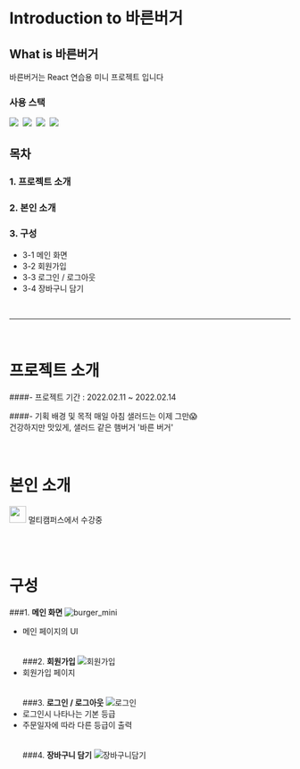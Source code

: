 # Introduction to 바른버거

## What is 바른버거
 
바른버거는 React 연습용 미니 프로젝트 입니다


### 사용 스택
 
<img src="https://img.shields.io/badge/react-61DAFB?style=for-the-badge&logo=react&logoColor=black">&nbsp;
<img src="https://img.shields.io/badge/javascript-F7DF1E?style=for-the-badge&logo=javascript&logoColor=black">&nbsp;
<img src="https://img.shields.io/badge/css-1572B6?style=for-the-badge&logo=css3&logoColor=white">&nbsp;
<img src="https://img.shields.io/badge/Spring-6DB33F?style=for-the-badge&logo=Spring&logoColor=white">



## 목차
### 1. 프로젝트 소개
### 2. 본인 소개
### 3. 구성
- 3-1 메인 화면
- 3-2 회원가입
- 3-3 로그인 / 로그아웃
- 3-4 장바구니 담기
<br>

***

<br>

# 프로젝트 소개
####- 프로젝트 기간 : 2022.02.11 ~ 2022.02.14 

####- 기획 배경 및 목적
매일 아침 샐러드는 이제 그만😱
<br>건강하지만 맛있게, 샐러드 같은 햄버거 '바른 버거'
<br><br><br>
# 본인 소개

[<img width="30" src="https://user-images.githubusercontent.com/74857433/114282246-b567cb80-9a7d-11eb-9bfe-8982f04e1cfc.png" />](https://github.com/jayPark14) 멀티캠퍼스에서 수강중



<br><br>
# 구성

###1. **메인 화면**
![burger_mini](https://user-images.githubusercontent.com/100342241/159518342-b72e7282-d9ce-45a2-b7b1-ca6c784072fb.gif)
- 메인 페이지의 UI
<br><br><br>
###2. **회원가입**
![회원가입](https://user-images.githubusercontent.com/100342241/159522430-d9b337e4-1e26-4a31-a452-018b08928fe6.gif)
- 회원가입 페이지
<br><br><br>
###3. **로그인 / 로그아웃**
![로그인](https://user-images.githubusercontent.com/100342241/159522674-c59a4661-b1bc-43f2-890c-a303b377d916.gif)
- 로그인시 나타나는 기본 등급
- 주문일자에 따라 다른 등급이 출력
<br><br><br>
###4. **장바구니 담기**
![장바구니담기](https://user-images.githubusercontent.com/100342241/159598905-656425eb-12c9-433b-806d-ef0d062bffae.gif)

